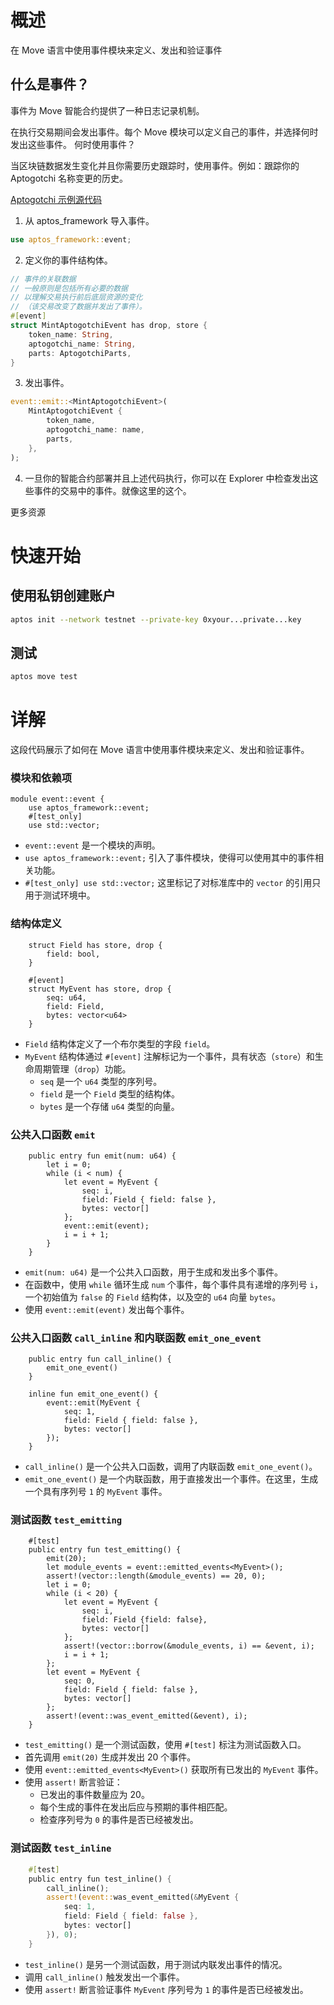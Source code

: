 # 概述

在 Move 语言中使用事件模块来定义、发出和验证事件



## 什么是事件？

事件为 Move 智能合约提供了一种日志记录机制。

在执行交易期间会发出事件。每个 Move 模块可以定义自己的事件，并选择何时发出这些事件。
何时使用事件？

当区块链数据发生变化并且你需要历史跟踪时，使用事件。例如：跟踪你的 Aptogotchi 名称变更的历史。

[Aptogotchi 示例源代码](https://github.com/aptos-labs/aptogotchi/blob/main/move/sources/aptogotchi.move)

1. 从 aptos_framework 导入事件。

```rust
use aptos_framework::event;
```

2. 定义你的事件结构体。

```rust
// 事件的关联数据
// 一般原则是包括所有必要的数据
// 以理解交易执行前后底层资源的变化
// （该交易改变了数据并发出了事件）。
#[event]
struct MintAptogotchiEvent has drop, store {
    token_name: String,
    aptogotchi_name: String,
    parts: AptogotchiParts,
}
```

3. 发出事件。

```rust
event::emit::<MintAptogotchiEvent>(
    MintAptogotchiEvent {
        token_name,
        aptogotchi_name: name,
        parts,
    },
);
```

4. 一旦你的智能合约部署并且上述代码执行，你可以在 Explorer 中检查发出这些事件的交易中的事件。就像这里的这个。

更多资源


# 快速开始

## 使用私钥创建账户

```bash
aptos init --network testnet --private-key 0xyour...private...key
```

## 测试

```bash
aptos move test
```

# 详解

这段代码展示了如何在 Move 语言中使用事件模块来定义、发出和验证事件。

### 模块和依赖项

```move
module event::event {
    use aptos_framework::event;
    #[test_only]
    use std::vector;
```

- `event::event` 是一个模块的声明。
- `use aptos_framework::event;` 引入了事件模块，使得可以使用其中的事件相关功能。
- `#[test_only] use std::vector;` 这里标记了对标准库中的 `vector` 的引用只用于测试环境中。

### 结构体定义

```move
    struct Field has store, drop {
        field: bool,
    }

    #[event]
    struct MyEvent has store, drop {
        seq: u64,
        field: Field,
        bytes: vector<u64>
    }
```

- `Field` 结构体定义了一个布尔类型的字段 `field`。
- `MyEvent` 结构体通过 `#[event]` 注解标记为一个事件，具有状态（`store`）和生命周期管理（`drop`）功能。
    - `seq` 是一个 `u64` 类型的序列号。
    - `field` 是一个 `Field` 类型的结构体。
    - `bytes` 是一个存储 `u64` 类型的向量。

### 公共入口函数 `emit`

```move
    public entry fun emit(num: u64) {
        let i = 0;
        while (i < num) {
            let event = MyEvent {
                seq: i,
                field: Field { field: false },
                bytes: vector[]
            };
            event::emit(event);
            i = i + 1;
        }
    }
```

- `emit(num: u64)` 是一个公共入口函数，用于生成和发出多个事件。
- 在函数中，使用 `while` 循环生成 `num` 个事件，每个事件具有递增的序列号 `i`，一个初始值为 `false` 的 `Field` 结构体，以及空的 `u64` 向量 `bytes`。
- 使用 `event::emit(event)` 发出每个事件。

### 公共入口函数 `call_inline` 和内联函数 `emit_one_event`

```move
    public entry fun call_inline() {
        emit_one_event()
    }

    inline fun emit_one_event() {
        event::emit(MyEvent {
            seq: 1,
            field: Field { field: false },
            bytes: vector[]
        });
    }
```

- `call_inline()` 是一个公共入口函数，调用了内联函数 `emit_one_event()`。
- `emit_one_event()` 是一个内联函数，用于直接发出一个事件。在这里，生成一个具有序列号 `1` 的 `MyEvent` 事件。

### 测试函数 `test_emitting`

```move
    #[test]
    public entry fun test_emitting() {
        emit(20);
        let module_events = event::emitted_events<MyEvent>();
        assert!(vector::length(&module_events) == 20, 0);
        let i = 0;
        while (i < 20) {
            let event = MyEvent {
                seq: i,
                field: Field {field: false},
                bytes: vector[]
            };
            assert!(vector::borrow(&module_events, i) == &event, i);
            i = i + 1;
        };
        let event = MyEvent {
            seq: 0,
            field: Field { field: false },
            bytes: vector[]
        };
        assert!(event::was_event_emitted(&event), i);
    }
```

- `test_emitting()` 是一个测试函数，使用 `#[test]` 标注为测试函数入口。
- 首先调用 `emit(20)` 生成并发出 20 个事件。
- 使用 `event::emitted_events<MyEvent>()` 获取所有已发出的 `MyEvent` 事件。
- 使用 `assert!` 断言验证：
    - 已发出的事件数量应为 20。
    - 每个生成的事件在发出后应与预期的事件相匹配。
    - 检查序列号为 `0` 的事件是否已经被发出。

### 测试函数 `test_inline`

```rust
    #[test]
    public entry fun test_inline() {
        call_inline();
        assert!(event::was_event_emitted(&MyEvent {
            seq: 1,
            field: Field { field: false },
            bytes: vector[]
        }), 0);
    }
```

- `test_inline()` 是另一个测试函数，用于测试内联发出事件的情况。
- 调用 `call_inline()` 触发发出一个事件。
- 使用 `assert!` 断言验证事件 `MyEvent` 序列号为 `1` 的事件是否已经被发出。

